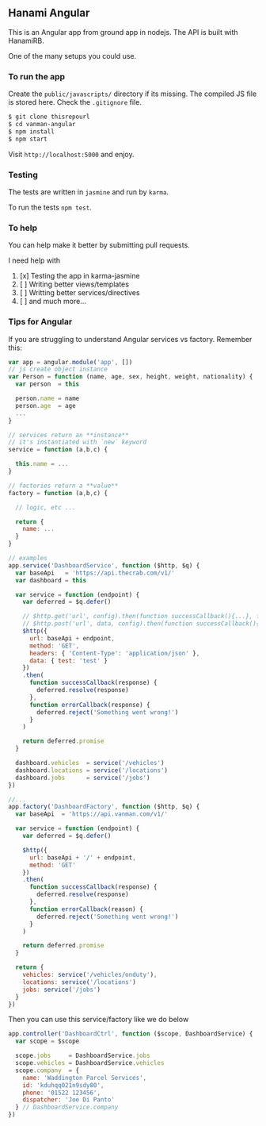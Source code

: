 ## Hanami Angular
This is an Angular app from ground app in nodejs. The API is built with HanamiRB.

One of the many setups you could use.

### To run the app
Create the `public/javascripts/` directory if its missing. The compiled JS file is stored here. Check the `.gitignore` file.

```sh
$ git clone thisrepourl
$ cd vanman-angular
$ npm install
$ npm start
```

Visit `http://localhost:5000` and enjoy.

### Testing
The tests are written in `jasmine` and run by `karma`.

To run the tests `npm test`.

### To help
You can help make it better by submitting pull requests.

I need help with

1. [x] Testing the app in karma-jasmine
1. [ ] Writing better views/templates
1. [ ] Writting better services/directives
1. [ ] and much more...

### Tips for Angular
If you are struggling to understand Angular services vs factory. Remember this:
```js
var app = angular.module('app', [])
// js create object instance
var Person = function (name, age, sex, height, weight, nationality) {
  var person  = this

  person.name = name
  person.age  = age
  ...
}

// services return an **instance**
// it's instantiated with `new` keyword
service = function (a,b,c) {

  this.name = ...   
}

// factories return a **value**
factory = function (a,b,c) {

  // logic, etc ...

  return {
    name: ...
  }
}

// examples
app.service('DashboardService', function ($http, $q) {
  var baseApi   = 'https://api.thecrab.com/v1/'
  var dashboard = this

  var service = function (endpoint) {
    var deferred = $q.defer()

    // $http.get('url', config).then(function successCallback(){...}, function errorCallback(){...})
    // $http.post('url', data, config).then(function successCallback(){...}, function errorCallback(){...})
    $http({
      url: baseApi + endpoint,
      method: 'GET',
      headers: { 'Content-Type': 'application/json' },
      data: { test: 'test' }
    })
    .then(
      function successCallback(response) {
        deferred.resolve(response)
      },
      function errorCallback(response) {
        deferred.reject('Something went wrong!')
      }
    )

    return deferred.promise
  }

  dashboard.vehicles  = service('/vehicles')
  dashboard.locations = service('/locations')
  dashboard.jobs      = service('/jobs')
})

//...
app.factory('DashboardFactory', function ($http, $q) {
  var baseApi  = 'https://api.vanman.com/v1/'

  var service = function (endpoint) {
    var deferred = $q.defer()

    $http({
      url: baseApi + '/' + endpoint,
      method: 'GET'
    })
    .then(
      function successCallback(response) {
        deferred.resolve(response)
      },
      function errorCallback(reason) {
        deferred.reject('Something went wrong!')
      }
    )

    return deferred.promise
  }

  return {
    vehicles: service('/vehicles/onduty'),
    locations: service('/locations')
    jobs: service('/jobs')
  }
})

```
Then you can use this service/factory like we do below

```js
app.controller('DashboardCtrl', function ($scope, DashboardService) {
  var scope = $scope

  scope.jobs     = DashboardService.jobs
  scope.vehicles = DashboardService.vehicles
  scope.company  = {
    name: 'Waddington Parcel Services',
    id: 'kduhqq021n9sdy80',
    phone: '01522 123456',
    dispatcher: 'Joe Di Panto'
  } // DashboardService.company
})

```
